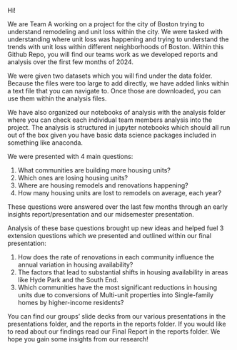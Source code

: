 Hi!

We are Team A working on a project for the city of Boston trying to understand remodeling and unit loss within the city. We were tasked with understanding where unit loss was happening and trying to understand the trends with unit loss within different neighborhoods of Boston. Within this Github Repo, you will find our teams work as we developed reports and analysis over the first few months of 2024. 

We were given two datasets which you will find under the data folder. Because the files were too large to add directly, we have added links within a text file that you can navigate to. Once those are downloaded, you can use them within the analysis files. 

We have also organized our notebooks of analysis with the analysis folder where you can check each individual team members analysis into the project. The analysis is structured in jupyter notebooks which should all run out of the box given you have basic data science packages included in something like anaconda.

We were presented with 4 main questions:

  1. What communities are building more housing units? 
  2. Which ones are losing housing units? 
  3. Where are housing remodels and renovations happening? 
  4. How many housing units are lost to remodels on average, each year?

These questions were answered over the last few months through an early insights report/presentation and our midsemester presentation.

Analysis of these base questions brought up new ideas and helped fuel 3 extension questions which we presented and outlined within our final presentation: 

  1. How does the rate of renovations in each community influence the annual variation in housing availability?
  2. The factors that lead to substantial shifts in housing availability in areas like Hyde Park and the South End.
  3. Which communities have the most significant reductions in housing units due to conversions of Multi-unit properties into Single-family homes by higher-income residents?


You can find our groups’ slide decks from our various presentations in the presentations folder, and the reports in the reports folder. If you would like to read about our findings read our Final Report in the reports folder. We hope you gain some insights from our research!




